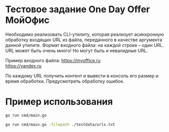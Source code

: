 # Тестовое задание One Day Offer МойОфис

Необходимо реализовать CLI-утилиту, которая реализует асинхронную обработку входящих URL из файла, переданного в качестве аргумента данной утилите.
Формат входного файла: на каждой строке – один URL. URL может быть очень много! Но могут быть и невалидные URL.

Пример входного файла:
https://myoffice.ru  
https://yandex.ru  

По каждому URL получить контент и вывести в консоль его размер и время обработки. Предусмотреть обработку ошибок.

# Пример использования 

```bash
go run cmd/main.go
```

```bash
go run cmd/main.go -filepath ./testdata/urls.txt
```